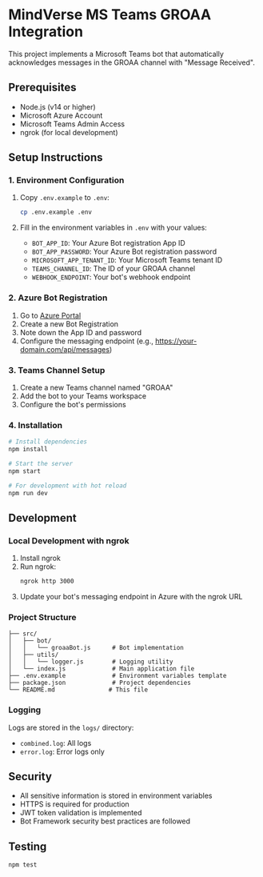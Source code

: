 # MindVerse MS Teams GROAA Integration

This project implements a Microsoft Teams bot that automatically acknowledges messages in the GROAA channel with "Message Received".

## Prerequisites

- Node.js (v14 or higher)
- Microsoft Azure Account
- Microsoft Teams Admin Access
- ngrok (for local development)

## Setup Instructions

### 1. Environment Configuration

1. Copy `.env.example` to `.env`:
   ```bash
   cp .env.example .env
   ```

2. Fill in the environment variables in `.env` with your values:
   - `BOT_APP_ID`: Your Azure Bot registration App ID
   - `BOT_APP_PASSWORD`: Your Azure Bot registration password
   - `MICROSOFT_APP_TENANT_ID`: Your Microsoft Teams tenant ID
   - `TEAMS_CHANNEL_ID`: The ID of your GROAA channel
   - `WEBHOOK_ENDPOINT`: Your bot's webhook endpoint

### 2. Azure Bot Registration

1. Go to [Azure Portal](https://portal.azure.com)
2. Create a new Bot Registration
3. Note down the App ID and password
4. Configure the messaging endpoint (e.g., https://your-domain.com/api/messages)

### 3. Teams Channel Setup

1. Create a new Teams channel named "GROAA"
2. Add the bot to your Teams workspace
3. Configure the bot's permissions

### 4. Installation

```bash
# Install dependencies
npm install

# Start the server
npm start

# For development with hot reload
npm run dev
```

## Development

### Local Development with ngrok

1. Install ngrok
2. Run ngrok:
   ```bash
   ngrok http 3000
   ```
3. Update your bot's messaging endpoint in Azure with the ngrok URL

### Project Structure

```
├── src/
│   ├── bot/
│   │   └── groaaBot.js      # Bot implementation
│   ├── utils/
│   │   └── logger.js        # Logging utility
│   └── index.js             # Main application file
├── .env.example             # Environment variables template
├── package.json             # Project dependencies
└── README.md               # This file
```

### Logging

Logs are stored in the `logs/` directory:
- `combined.log`: All logs
- `error.log`: Error logs only

## Security

- All sensitive information is stored in environment variables
- HTTPS is required for production
- JWT token validation is implemented
- Bot Framework security best practices are followed

## Testing

```bash
npm test
``` 